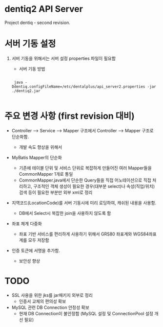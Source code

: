 
 
dentiq2 API Server
==================

Project dentiq - second revision.



# 서버 기동 설정
1. 서버 기동을 위해서는 서버 설정 properties 파일이 필요함

	- 서버 기동 방법
	<pre><code>
	java -Ddentiq.configFileName=/etc/dentalplus/api_server2.properties -jar ./dentiq2.jar
	</code></pre>


# 주요 변경 사항 (first revision 대비)

* Controller --> Service --> Mapper 구조에서 Controller --> Mapper 구조로 단순화함.
	- 개발 속도 향상을 위해서
	
* MyBatis Mapper의 단순화
	- 기존에 테이블 단위 및 서비스 단위로 복잡하게 만들어진 여러 Mapper들을 CommonMapper 1개로 통일
	- CommonMapper.java에서 단순한 Query들을 직접 어노테이션으로 직접 처리하고,
	구조적인 객체 생성이 필요한 경우(대부분 select)나 속성(직업/위치) 검색 등이 필요한 부분만 외부 xml로 정리

* 지역코드(LocationCode)를 서버 기동시에 미리 로딩하여, 캐쉬된 내용을 사용함.
	- DB에서 Select시 복잡한 join을 사용하지 않도록 함
	
* 좌표 체계 다중화
	- 좌표 기반 서비스를 편리하게 사용하기 위해서 GRS80 좌표계와 WGS84좌표계를 모두 저장함

* 인증 토큰에 서명을 추가함.
	- 보안성 향상


# TODO

* SSL 사용을 위한 jks를 jar패키지 외부로 정리
	- 인증서 교체의 편의성 확보
* MySQL 관련 DB Connection 안정성 확보
	- 현재 DB Connection이 불안정함 (MySQL 설정 및 ConnectionPool 설정 개선 필요)